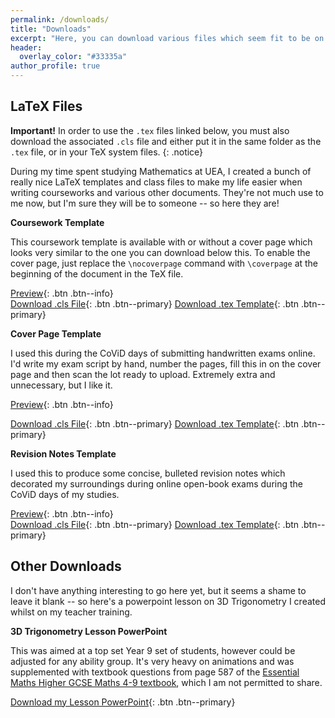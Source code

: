 ```yaml
---
permalink: /downloads/
title: "Downloads"
excerpt: "Here, you can download various files which seem fit to be on my website."
header:
  overlay_color: "#33335a"
author_profile: true
---
```

LaTeX Files
------
**Important!** In order to use the `.tex` files linked below, you must also download the associated `.cls` file and either put it in the same folder as the `.tex` file, or in your TeX system files.
{: .notice}

During my time spent studying Mathematics at UEA, I created a bunch of really nice LaTeX templates and class files to make my life easier when writing courseworks and various other documents. They're not much use to me now, but I'm sure they will be to someone -- so here they are!

**Coursework Template**

This coursework template is available with or without a cover page which looks very similar to the one you can download below this. To enable the cover page, just replace the `\nocoverpage` command with `\coverpage` at the beginning of the document in the TeX file.

[Preview](https://shayjordan.co.uk/files/coursework.pdf){: .btn .btn--info}    
[Download .cls File](https://shayjordan.co.uk/files/coursework.cls){: .btn .btn--primary}    [Download .tex Template](https://shayjordan.co.uk/files/coursework.tex){: .btn .btn--primary}

**Cover Page Template**

I used this during the CoViD days of submitting handwritten exams online. I'd write my exam script by hand, number the pages, fill this in on the cover page and then scan the lot ready to upload. Extremely extra and unnecessary, but I like it. 

[Preview](https://shayjordan.co.uk/files/coverpage.pdf){: .btn .btn--info}    

[Download .cls File](https://shayjordan.co.uk/files/coverpage.cls){: .btn .btn--primary}    [Download .tex Template](https://shayjordan.co.uk/files/coverpage.tex){: .btn .btn--primary}

**Revision Notes Template**

I used this to produce some concise, bulleted revision notes which decorated my surroundings during online open-book exams during the CoViD days of my studies.

[Preview](https://shayjordan.co.uk/files/revision.pdf){: .btn .btn--info}    
[Download .cls File](https://shayjordan.co.uk/files/revision.cls){: .btn .btn--primary}    [Download .tex Template](https://shayjordan.co.uk/files/revision.tex){: .btn .btn--primary}


Other Downloads
------
I don't have anything interesting to go here yet, but it seems a shame to leave it blank -- so here's a powerpoint lesson on 3D Trigonometry I created whilst on my teacher training.

**3D Trigonometry Lesson PowerPoint**

This was aimed at a top set Year 9 set of students, however could be adjusted for any ability group. It's very heavy on animations and was supplemented with textbook questions from page 587 of the [Essential Maths Higher GCSE Maths 4-9 textbook](https://elmwoodeducation.co.uk/product/higher-gcse-maths-4-9/), which I am not permitted to share.

[Download my Lesson PowerPoint](https://shayjordan.co.uk/files/3dtrig.pptx){: .btn .btn--primary}
